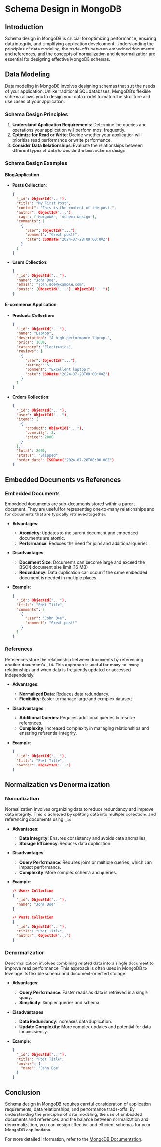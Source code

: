 # Schema Design in MongoDB

## Introduction

Schema design in MongoDB is crucial for optimizing performance, ensuring data integrity, and simplifying application development. Understanding the principles of data modeling, the trade-offs between embedded documents and references, and the concepts of normalization and denormalization are essential for designing effective MongoDB schemas.

## Data Modeling

Data modeling in MongoDB involves designing schemas that suit the needs of your application. Unlike traditional SQL databases, MongoDB's flexible schema allows you to design your data model to match the structure and use cases of your application.

### Schema Design Principles

1. **Understand Application Requirements**: Determine the queries and operations your application will perform most frequently.
2. **Optimize for Read or Write**: Decide whether your application will prioritize read performance or write performance.
3. **Consider Data Relationships**: Evaluate the relationships between different types of data to decide the best schema design.

### Schema Design Examples

#### Blog Application

- **Posts Collection**:
    ```json
    {
      "_id": ObjectId("..."),
      "title": "My First Post",
      "content": "This is the content of the post.",
      "author": ObjectId("..."),
      "tags": ["MongoDB", "Schema Design"],
      "comments": [
        {
          "user": ObjectId("..."),
          "comment": "Great post!",
          "date": ISODate("2024-07-28T00:00:00Z")
        }
      ]
    }
    ```

- **Users Collection**:
    ```json
    {
      "_id": ObjectId("..."),
      "name": "John Doe",
      "email": "john.doe@example.com",
      "posts": [ObjectId("..."), ObjectId("...")]
    }
    ```

#### E-commerce Application

- **Products Collection**:
    ```json
    {
      "_id": ObjectId("..."),
      "name": "Laptop",
      "description": "A high-performance laptop.",
      "price": 1000,
      "category": "Electronics",
      "reviews": [
        {
          "user": ObjectId("..."),
          "rating": 5,
          "comment": "Excellent laptop!",
          "date": ISODate("2024-07-28T00:00:00Z")
        }
      ]
    }
    ```

- **Orders Collection**:
    ```json
    {
      "_id": ObjectId("..."),
      "user": ObjectId("..."),
      "items": [
        {
          "product": ObjectId("..."),
          "quantity": 2,
          "price": 2000
        }
      ],
      "total": 2000,
      "status": "Shipped",
      "order_date": ISODate("2024-07-28T00:00:00Z")
    }
    ```

## Embedded Documents vs References

### Embedded Documents

Embedded documents are sub-documents stored within a parent document. They are useful for representing one-to-many relationships and for documents that are typically retrieved together.

- **Advantages**:
  - **Atomicity**: Updates to the parent document and embedded documents are atomic.
  - **Performance**: Reduces the need for joins and additional queries.

- **Disadvantages**:
  - **Document Size**: Documents can become large and exceed the BSON document size limit (16 MB).
  - **Redundancy**: Data duplication can occur if the same embedded document is needed in multiple places.

- **Example**:
    ```json
    {
      "_id": ObjectId("..."),
      "title": "Post Title",
      "comments": [
        {
          "user": "John Doe",
          "comment": "Great post!"
        }
      ]
    }
    ```

### References

References store the relationship between documents by referencing another document's `_id`. This approach is useful for many-to-many relationships and when data is frequently updated or accessed independently.

- **Advantages**:
  - **Normalized Data**: Reduces data redundancy.
  - **Flexibility**: Easier to manage large and complex datasets.

- **Disadvantages**:
  - **Additional Queries**: Requires additional queries to resolve references.
  - **Complexity**: Increased complexity in managing relationships and ensuring referential integrity.

- **Example**:
    ```json
    {
      "_id": ObjectId("..."),
      "title": "Post Title",
      "author": ObjectId("...")
    }
    ```

## Normalization vs Denormalization

### Normalization

Normalization involves organizing data to reduce redundancy and improve data integrity. This is achieved by splitting data into multiple collections and referencing documents using `_id`.

- **Advantages**:
  - **Data Integrity**: Ensures consistency and avoids data anomalies.
  - **Storage Efficiency**: Reduces data duplication.

- **Disadvantages**:
  - **Query Performance**: Requires joins or multiple queries, which can impact performance.
  - **Complexity**: More complex schema and queries.

- **Example**:
    ```json
    // Users Collection
    {
      "_id": ObjectId("..."),
      "name": "John Doe"
    }

    // Posts Collection
    {
      "_id": ObjectId("..."),
      "title": "Post Title",
      "author": ObjectId("...")
    }
    ```

### Denormalization

Denormalization involves combining related data into a single document to improve read performance. This approach is often used in MongoDB to leverage its flexible schema and document-oriented storage.

- **Advantages**:
  - **Query Performance**: Faster reads as data is retrieved in a single query.
  - **Simplicity**: Simpler queries and schema.

- **Disadvantages**:
  - **Data Redundancy**: Increases data duplication.
  - **Update Complexity**: More complex updates and potential for data inconsistency.

- **Example**:
    ```json
    {
      "_id": ObjectId("..."),
      "title": "Post Title",
      "author": {
        "name": "John Doe"
      }
    }
    ```

## Conclusion

Schema design in MongoDB requires careful consideration of application requirements, data relationships, and performance trade-offs. By understanding the principles of data modeling, the use of embedded documents and references, and the balance between normalization and denormalization, you can design effective and efficient schemas for your MongoDB applications.

For more detailed information, refer to the [MongoDB Documentation](https://docs.mongodb.com/).
